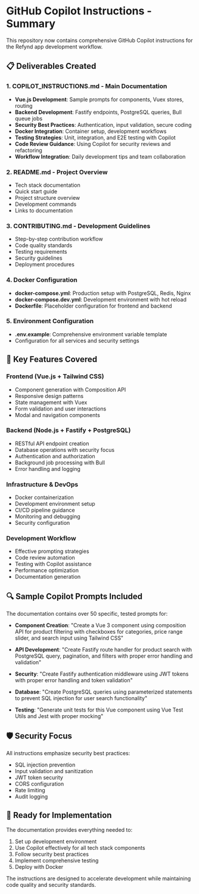 # GitHub Copilot Instructions - Summary

This repository now contains comprehensive GitHub Copilot instructions for the Refynd app development workflow.

## 📋 Deliverables Created

### 1. **COPILOT_INSTRUCTIONS.md** - Main Documentation
- **Vue.js Development**: Sample prompts for components, Vuex stores, routing
- **Backend Development**: Fastify endpoints, PostgreSQL queries, Bull queue jobs
- **Security Best Practices**: Authentication, input validation, secure coding
- **Docker Integration**: Container setup, development workflows
- **Testing Strategies**: Unit, integration, and E2E testing with Copilot
- **Code Review Guidance**: Using Copilot for security reviews and refactoring
- **Workflow Integration**: Daily development tips and team collaboration

### 2. **README.md** - Project Overview
- Tech stack documentation
- Quick start guide
- Project structure overview
- Development commands
- Links to documentation

### 3. **CONTRIBUTING.md** - Development Guidelines
- Step-by-step contribution workflow
- Code quality standards
- Testing requirements
- Security guidelines
- Deployment procedures

### 4. **Docker Configuration**
- **docker-compose.yml**: Production setup with PostgreSQL, Redis, Nginx
- **docker-compose.dev.yml**: Development environment with hot reload
- **Dockerfile**: Placeholder configuration for frontend and backend

### 5. **Environment Configuration**
- **.env.example**: Comprehensive environment variable template
- Configuration for all services and security settings

## 🎯 Key Features Covered

### Frontend (Vue.js + Tailwind CSS)
- Component generation with Composition API
- Responsive design patterns
- State management with Vuex
- Form validation and user interactions
- Modal and navigation components

### Backend (Node.js + Fastify + PostgreSQL)
- RESTful API endpoint creation
- Database operations with security focus
- Authentication and authorization
- Background job processing with Bull
- Error handling and logging

### Infrastructure & DevOps
- Docker containerization
- Development environment setup
- CI/CD pipeline guidance
- Monitoring and debugging
- Security configuration

### Development Workflow
- Effective prompting strategies
- Code review automation
- Testing with Copilot assistance
- Performance optimization
- Documentation generation

## 🔍 Sample Copilot Prompts Included

The documentation contains over 50 specific, tested prompts for:

- **Component Creation**: "Create a Vue 3 component using composition API for product filtering with checkboxes for categories, price range slider, and search input using Tailwind CSS"

- **API Development**: "Create Fastify route handler for product search with PostgreSQL query, pagination, and filters with proper error handling and validation"

- **Security**: "Create Fastify authentication middleware using JWT tokens with proper error handling and token validation"

- **Database**: "Create PostgreSQL queries using parameterized statements to prevent SQL injection for user search functionality"

- **Testing**: "Generate unit tests for this Vue component using Vue Test Utils and Jest with proper mocking"

## 🛡️ Security Focus

All instructions emphasize security best practices:
- SQL injection prevention
- Input validation and sanitization
- JWT token security
- CORS configuration
- Rate limiting
- Audit logging

## 🚀 Ready for Implementation

The documentation provides everything needed to:
1. Set up development environment
2. Use Copilot effectively for all tech stack components
3. Follow security best practices
4. Implement comprehensive testing
5. Deploy with Docker

The instructions are designed to accelerate development while maintaining code quality and security standards.